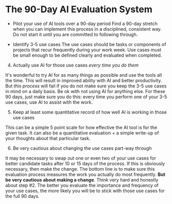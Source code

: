 # The 90-Day AI Evaluation System

- Pilot your use of AI tools over a 90-day period
  Find a 90-day stretch when you can implement this process in a disciplined, consistent way. Do not start it until you are committed to following through.

- Identify 3-5 use cases
  The use cases should be tasks or components of projects that recur frequently during your work week. Use cases must be small enough to be defined clearly and evaluated when completed.

4. Actually use AI for those use cases _every time you do them_

It's wonderful to try AI for as many things as possible and use the tools all the time. This will result in improved ability with AI and better productivity. But _this process_ will fail if you do not make sure you keep the 3-5 use cases in mind on a daily basis. Be ok with not using AI for anything else. For these 90 days, just make sure you do this: every time you perform one of your 3-5 use cases, use AI to assist with the work.

5. Keep at least some quantitative record of how well AI is working in those use cases

This can be a simple 5 point scale for how effective the AI tool is for the given task. It can also be a quantitative evaluation + a simple write-up of your thoughts about that particular task.

6. Be very cautious about changing the use cases part-way through

It may be necessary to swap out one or even two of your use cases for better candidate tasks after 10 or 15 days of the process. If this is obviously necessary, then make the change. The bottom line is to make sure this evaluation process measures the work you actually do most frequently. **But be very cautious about making a change**. Think very hard and honestly about step #2. The better you evaluate the importance and frequency of your use cases, the more likely you will be to stick with those use cases for the full 90 days.
